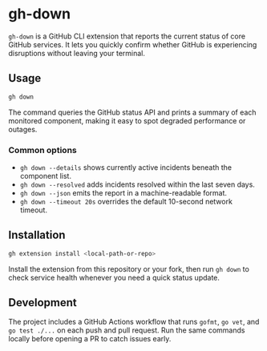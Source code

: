 # gh-down

`gh-down` is a GitHub CLI extension that reports the current status of core GitHub services. It lets you quickly confirm whether GitHub is experiencing disruptions without leaving your terminal.

## Usage

```bash
gh down
```

The command queries the GitHub status API and prints a summary of each monitored component, making it easy to spot degraded performance or outages.

### Common options

- `gh down --details` shows currently active incidents beneath the component list.
- `gh down --resolved` adds incidents resolved within the last seven days.
- `gh down --json` emits the report in a machine-readable format.
- `gh down --timeout 20s` overrides the default 10-second network timeout.

## Installation

```bash
gh extension install <local-path-or-repo>
```

Install the extension from this repository or your fork, then run `gh down` to check service health whenever you need a quick status update.

## Development

The project includes a GitHub Actions workflow that runs `gofmt`, `go vet`, and `go test ./...` on each push and pull request. Run the same commands locally before opening a PR to catch issues early.
